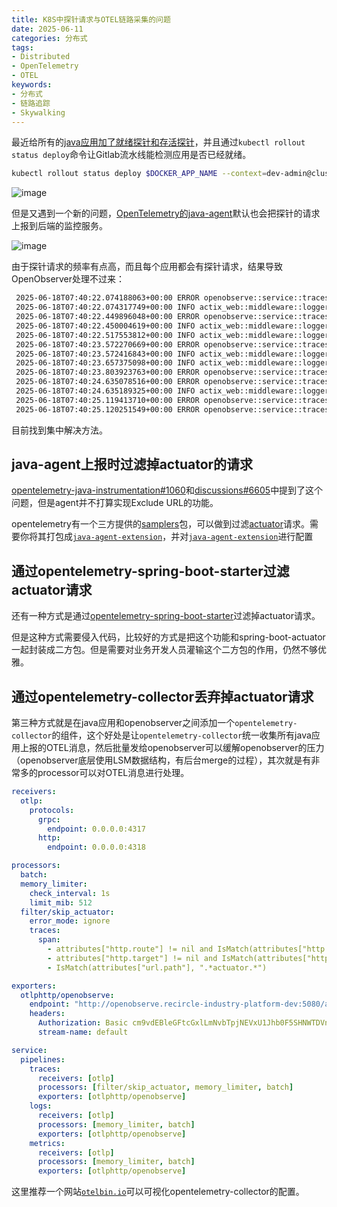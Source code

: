 ```yaml
---
title: K8S中探针请求与OTEL链路采集的问题
date: 2025-06-11
categories: 分布式
tags: 
- Distributed
- OpenTelemetry
- OTEL
keywords:
- 分布式
- 链路追踪
- Skywalking
---
```


最近给所有的[java应用加了就绪探针和存活探针](https://docs.spring.io/spring-boot/docs/3.1.0/reference/htmlsingle/#features.spring-application.application-availability)，并且通过`kubectl rollout status deploy`命令让Gitlab流水线能检测应用是否已经就绪。

```sh
kubectl rollout status deploy $DOCKER_APP_NAME --context=dev-admin@cluster.dev -n recircle-industry-platform-dev
```

![image](https://github.com/user-attachments/assets/074d682a-df64-4804-9b41-6a9a67e29e36)

但是又遇到一个新的问题，[OpenTelemetry的java-agent](https://opentelemetry.io/docs/zero-code/java/agent/getting-started/)默认也会把探针的请求上报到后端的监控服务。

![image](https://github.com/user-attachments/assets/fbff209b-e8b6-424d-9805-d3a0f6ca6cc7)

由于探针请求的频率有点高，而且每个应用都会有探针请求，结果导致OpenObserver处理不过来：

```sh
 2025-06-18T07:40:22.074188063+00:00 ERROR openobserve::service::traces: [TRACES:OTLP] ingestion error while checking memtable size: MemoryTableOverflowError    
 2025-06-18T07:40:22.074317749+00:00 INFO actix_web::middleware::logger: 10.233.71.119 "POST /api/default/v1/traces HTTP/1.1" 503 74 "1706" "-" "OTel-OTLP-Exporter-Java/1.40.0" 0.000299    
 2025-06-18T07:40:22.449896048+00:00 ERROR openobserve::service::traces: [TRACES:OTLP] ingestion error while checking memtable size: MemoryTableOverflowError    
 2025-06-18T07:40:22.450004619+00:00 INFO actix_web::middleware::logger: 10.233.80.211 "POST /api/default/v1/traces HTTP/1.1" 503 74 "2230" "-" "OTel-OTLP-Exporter-Java/1.40.0" 0.000270    
 2025-06-18T07:40:22.517553812+00:00 INFO actix_web::middleware::logger: 10.233.71.0 "POST /api/default/v1/metrics HTTP/1.0" 503 74 "3826" "-" "OpenTelemetry Collector Contrib/0.111.0 (linux/amd64)" 0.000867    
 2025-06-18T07:40:23.572270669+00:00 ERROR openobserve::service::traces: [TRACES:OTLP] ingestion error while checking memtable size: MemoryTableOverflowError    
 2025-06-18T07:40:23.572416843+00:00 INFO actix_web::middleware::logger: 10.233.71.1 "POST /api/default/v1/traces HTTP/1.1" 503 74 "2278" "-" "OTel-OTLP-Exporter-Java/1.40.0" 0.000371    
 2025-06-18T07:40:23.657375098+00:00 INFO actix_web::middleware::logger: 10.233.71.247 "POST /api/default/v1/metrics HTTP/1.1" 503 74 "20634" "-" "OTel-OTLP-Exporter-Java/1.40.0" 0.000578    
 2025-06-18T07:40:23.803923763+00:00 ERROR openobserve::service::traces: [TRACES:OTLP] ingestion error while checking memtable size: MemoryTableOverflowError    
 2025-06-18T07:40:24.635078516+00:00 ERROR openobserve::service::traces: [TRACES:OTLP] ingestion error while checking memtable size: MemoryTableOverflowError    
 2025-06-18T07:40:24.635189325+00:00 INFO actix_web::middleware::logger: 10.233.71.223 "POST /api/default/v1/traces HTTP/1.1" 503 74 "2162" "-" "OTel-OTLP-Exporter-Java/1.40.0" 0.000268    
 2025-06-18T07:40:25.119413710+00:00 ERROR openobserve::service::traces: [TRACES:OTLP] ingestion error while checking memtable size: MemoryTableOverflowError    
 2025-06-18T07:40:25.120251549+00:00 ERROR openobserve::service::traces: [TRACES:OTLP] ingestion error while checking memtable size: MemoryTableOverflowError
```

目前找到集中解决方法。

## java-agent上报时过滤掉actuator的请求

[opentelemetry-java-instrumentation#1060](https://github.com/open-telemetry/opentelemetry-java-instrumentation/issues/1060)和[discussions#6605](https://github.com/open-telemetry/opentelemetry-java-instrumentation/discussions/6605)中提到了这个问题，但是agent并不打算实现Exclude URL的功能。

opentelemetry有一个三方提供的[samplers](https://github.com/open-telemetry/opentelemetry-java-contrib/tree/main/samplers)包，可以做到过滤[actuator](https://github.com/open-telemetry/opentelemetry-java-examples/blob/main/javaagent/sdk-config.yaml#L101)请求。需要你将其打包成[`java-agent-extension`](https://github.com/open-telemetry/opentelemetry-java-examples/blob/main/javaagent/build.gradle.kts#L30)，并对[`java-agent-extension`](https://opentelemetry.io/docs/zero-code/java/agent/configuration/#extensions)进行配置

## 通过opentelemetry-spring-boot-starter过滤actuator请求

还有一种方式是通过[opentelemetry-spring-boot-starter](https://opentelemetry.io/docs/zero-code/java/spring-boot-starter/sdk-configuration/#exclude-actuator-endpoints-from-tracing)过滤掉actuator请求。

但是这种方式需要侵入代码，比较好的方式是把这个功能和spring-boot-actuator一起封装成二方包。但是需要对业务开发人员灌输这个二方包的作用，仍然不够优雅。

## 通过opentelemetry-collector丢弃掉actuator请求

第三种方式就是在java应用和openobserver之间添加一个`opentelemetry-collector`的组件，这个好处是让`opentelemetry-collector`统一收集所有java应用上报的OTEL消息，然后批量发给openobserver可以缓解openobserver的压力（openobserver底层使用LSM数据结构，有后台merge的过程），其次就是有非常多的processor可以对OTEL消息进行处理。

```yaml
receivers:
  otlp:
    protocols:
      grpc:
        endpoint: 0.0.0.0:4317
      http:
        endpoint: 0.0.0.0:4318

processors:
  batch:
  memory_limiter:
    check_interval: 1s
    limit_mib: 512
  filter/skip_actuator:
    error_mode: ignore
    traces:
      span:
        - attributes["http.route"] != nil and IsMatch(attributes["http.route"], ".*actuator.*")
        - attributes["http.target"] != nil and IsMatch(attributes["http.target"], ".*/healthz")
        - IsMatch(attributes["url.path"], ".*actuator.*")

exporters:
  otlphttp/openobserve:
    endpoint: "http://openobserve.recircle-industry-platform-dev:5080/api/default"
    headers:
      Authorization: Basic cm9vdEBleGFtcGxlLmNvbTpjNEVxU1Jhb0F5SHNWTDVn
      stream-name: default

service:
  pipelines:
    traces:
      receivers: [otlp]
      processors: [filter/skip_actuator, memory_limiter, batch]
      exporters: [otlphttp/openobserve]
    logs:
      receivers: [otlp]
      processors: [memory_limiter, batch]
      exporters: [otlphttp/openobserve]
    metrics:
      receivers: [otlp]
      processors: [memory_limiter, batch]
      exporters: [otlphttp/openobserve]
```

这里推荐一个网站[`otelbin.io`](https://www.otelbin.io/)可以可视化opentelemetry-collector的配置。
